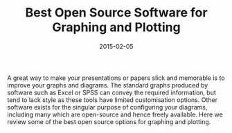 ﻿---
layout: post
title: "Best Open Source Software for Graphing and Plotting"
date: 2015-02-05
---
A great way to make your presentations or papers slick and memorable is to improve your graphs and diagrams. The standard graphs produced by software such as Excel or SPSS  can convey the required information, but tend to lack style as these tools have limited customisation options. Other software exists for the singular purpose of configuring your diagrams, including many which are open-source and hence freely available. Here we review some of the best open source options for graphing and plotting. 
